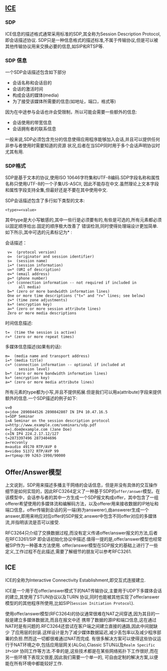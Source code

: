 
## [ICE](https://www.cnblogs.com/pannengzhi/p/5061674.html)


### SDP
ICE信息的描述格式通常采用标准的SDP,其全称为Session Description Protocol,即会话描述协议.
SDP只是一种信息格式的描述标准,不属于传输协议,但是可以被其他传输协议用来交换必要的信息,如SIP和RTSP等.

### SDP 信息
一个SDP会话描述包含如下部分
* 会话名称和会话目的
* 会话的激活时间
* 构成会话的媒体(media)
* 为了接受该媒体所需要的信息(如地址，端口，格式等)

因为在中途参与会话也许会受限制，所以可能会需要一些额外的信息:
* 会话使用的带宽信息
* 会话拥有者的联系信息

一般来说,SDP必须包含充分的信息使得应用程序能够加入会话,并且可以提供任何非参与者使用时需要知道的资源
状况,后者在当SDP同时用于多个会话声明协议时尤其有用.

### SDP格式

SDP是基于文本的协议,使用ISO 10646字符集和UTF-8编码.SDP字段名称和属性名称只使用UTF-8的一个子集US-ASCII,
因此不能存在中文.虽然理论上文本字段和属性字段支持全集,但最好还是不要在其中使用中文.

SDP会话描述包含了多行如下类型的文本:

    <type>=<value>

其中type是大小写敏感的,其中一些行是必须要有的,有些是可选的,所有元素都必须以固定顺序给出.固定的顺序极大改善了
错误检测,同时使得处理端设计更加简单.如下所示,其中可选的元素标记为* :

会话描述：

     v=  (protocol version)
     o=  (originator and session identifier)
     s=  (session name)
     i=* (session information)
     u=* (URI of description)
     e=* (email address)
     p=* (phone number)
     c=* (connection information -- not required if included in
          all media)
     b=* (zero or more bandwidth information lines)
     One or more time descriptions ("t=" and "r=" lines; see below)
     z=* (time zone adjustments)
     k=* (encryption key)
     a=* (zero or more session attribute lines)
     Zero or more media descriptions

时间信息描述:

    t=  (time the session is active)
    r=* (zero or more repeat times)

多媒体信息描述(如果有的话):

    m=  (media name and transport address)
    i=* (media title)
    c=* (connection information -- optional if included at
          session level)
    b=* (zero or more bandwidth information lines)
    k=* (encryption key)
    a=* (zero or more media attribute lines)

所有元素的type都为小写,并且不提供拓展.但是我们可以用a(attribute)字段来提供额外的信息.一个SDP描述的例子如下:

    v=0
    o=jdoe 2890844526 2890842807 IN IP4 10.47.16.5
    s=SDP Seminar
    i=A Seminar on the session description protocol
    u=http://www.example.com/seminars/sdp.pdf
    e=j.doe@example.com (Jane Doe)
    c=IN IP4 224.2.17.12/127
    t=2873397496 2873404696
    a=recvonly
    m=audio 49170 RTP/AVP 0
    m=video 51372 RTP/AVP 99
    a=rtpmap:99 h263-1998/90000

## Offer/Answer模型

上文说到，SDP用来描述多播主干网络的会话信息，但是并没有具体的交互操作细节是如何实现的，因此RFC3264定义了一种基于SDP的`offer/answer`模型。在该模型中，会话参与者的其中一方生成一个SDP报文构成offer，其中包含了一组offerer希望使用的多媒体流和编解码方法，以及offerer用来接收数据的IP地址和端口信息，offer传输到会话的另一端(称为answerer),由answerer生成一个answer,即用来响应对应offer的SDP报文.answer中包含不同offer对应的多媒体流,并指明该流是否可以接受.

RFC3264只介绍了交换数据过程,而没有定义传递offer/answer报文的方法,后者在RFC3261/SIP
即会话初始化协议中描述.值得一提的是,offer/answer模型也经常被SIP作为一种基本方法使用.
offer/answer模型在SDP报文的基础上进行了一些定义,工作过程不在此描述,需要了解细节的朋友可以参考RFC3261.

## ICE

ICE的全称为Interactive Connectivity Establishment,即交互式连接建立.

ICE是一个用于在offer/answer模式下的NAT传输协议,主要用于UDP下多媒体会话的建立,其使用了STUN协议以及TURN
协议,同时也能被其他实现了offer/answer模型的的其他程序所使用,比如SIP(`Session Initiation Protocol`).

使用offer/answer模型(RFC3264)的协议通常很难在NAT之间穿透,因为其目的一般是建立多媒体数据流,而且在报文中还
携带了数据的源IP和端口信息,这在通过NAT时是有问题的.RFC3264还尝试在客户端之间建立直接的通路,因此中间就缺少
了应用层的封装.这样设计是为了减少媒体数据延迟,减少丢包率以及减少程序部署的负担.然而这一切都很难通过NAT而完成.
有很多解决方案可以使得这些协议运行于NAT环境之中,包括应用层网关(ALGs),Classic STUN以及`Realm Specific IP+SDP`
协同工作等方法.不幸的是,这些技术都是在某些网络拓扑下工作很好,而在另一些环境下表现又很差,因此我们需要一个单一的,
可自由定制的解决方案,以便能在所有环境中都能较好工作.